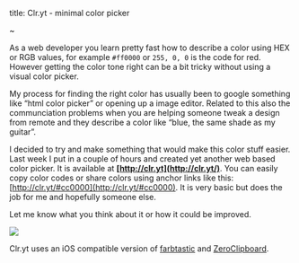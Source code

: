 title: Clr.yt - minimal color picker

~

As a web developer you learn pretty fast how to describe a color using HEX or RGB values, for example `#ff0000` or `255, 0, 0` is the code for red. However getting the color tone right can be a bit tricky without using a visual color picker. 

My process for finding the right color has usually been to google something like “html color picker” or opening up a image editor. Related to this also the communciation problems when you are helping someone tweak a design from remote and they describe a color like “blue, the same shade as my guitar”. 

I decided to try and make something that would make this color stuff easier. Last week I put in a couple of hours and created yet another web based color picker. It is available at __[http://clr.yt](http://clr.yt/)__. You can easily copy color codes or share colors using anchor links like this: [http://clr.yt/#cc0000](http://clr.yt/#cc0000). It is very basic but does the job for me and hopefully someone else.

Let me know what you think about it or how it could be improved.

![](https://dl.dropbox.com/u/275874/blog/clr-yt.png)

Clr.yt uses an iOS compatible version of [farbtastic](https://github.com/F1LT3R/farbtastic-color-picker) and [ZeroClipboard](https://github.com/jonrohan/ZeroClipboard).